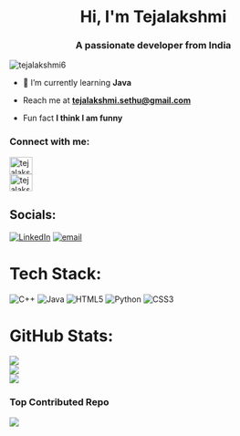 <h1 align="center">Hi, I'm Tejalakshmi</h1>
<h3 align="center">A passionate developer from India</h3>

<p align="left"> <img src="https://komarev.com/ghpvc/?username=tejalakshmi6&label=Profile%20views&color=0e75b6&style=flat" alt="tejalakshmi6" /> </p>

- 🌱 I’m currently learning **Java**

-  Reach me at **tejalakshmi.sethu@gmail.com**

-  Fun fact **I think I am funny**

<h3 align="left">Connect with me:</h3>
<p align="left">
<a href="https://linkedin.com/in/tejalakshmi" target="blank"><img align="center" src="https://raw.githubusercontent.com/rahuldkjain/github-profile-readme-generator/master/src/images/icons/Social/linked-in-alt.svg" alt="tejalakshmi" height="30" width="40" /></a>
<br>
<a href="https://www.leetcode.com/tejalakshmi06" target="blank"><img align="center" src="https://raw.githubusercontent.com/rahuldkjain/github-profile-readme-generator/master/src/images/icons/Social/leet-code.svg" alt="tejalakshmi06" height="30" width="40" /></a>
</p>


## Socials:
[![LinkedIn](https://img.shields.io/badge/LinkedIn-%230077B5.svg?logo=linkedin&logoColor=white)](https://linkedin.com/in/tejalakshmi) [![email](https://img.shields.io/badge/Email-D14836?logo=gmail&logoColor=white)](mailto:tejalakshmi.sethu@gmail.com) 

# Tech Stack:
![C++](https://img.shields.io/badge/c++-%2300599C.svg?style=flat-square&logo=c%2B%2B&logoColor=white) ![Java](https://img.shields.io/badge/java-%23ED8B00.svg?style=flat-square&logo=openjdk&logoColor=white) ![HTML5](https://img.shields.io/badge/html5-%23E34F26.svg?style=flat-square&logo=html5&logoColor=white) ![Python](https://img.shields.io/badge/python-3670A0?style=flat-square&logo=python&logoColor=ffdd54) ![CSS3](https://img.shields.io/badge/css3-%231572B6.svg?style=flat-square&logo=css3&logoColor=white)
# GitHub Stats:
![](https://github-readme-stats.vercel.app/api?username=tejalakshmi6&theme=rose_pine&hide_border=false&include_all_commits=false&count_private=false)<br/>
![](https://nirzak-streak-stats.vercel.app/?user=tejalakshmi6&theme=rose_pine&hide_border=false)<br/>
![](https://github-readme-stats.vercel.app/api/top-langs/?username=tejalakshmi6&theme=rose_pine&hide_border=false&include_all_commits=false&count_private=false&layout=compact)

### Top Contributed Repo
![](https://github-contributor-stats.vercel.app/api?username=tejalakshmi6&limit=5&theme=rose_pine&combine_all_yearly_contributions=true)
